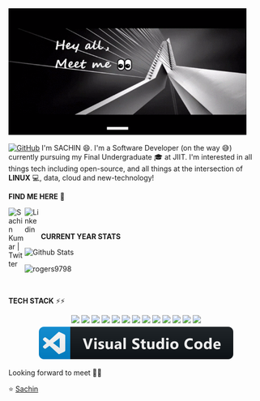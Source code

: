 <img src="https://raw.githubusercontent.com/rogers9798/rogers9798/master/svg/readme.gif" width="470" height="250" />

<br />

<a href=""><img src="https://img.shields.io/badge/Hi-there-green" alt="GitHub"></a>
I'm SACHIN 😄. I'm a Software Developer (on the way 😅) currently pursuing my Final Undergraduate 🎓 at JIIT. I'm interested in all things tech including open-source, and all things at the intersection of **LINUX** 💻, data, cloud and new-technology!

**FIND ME HERE** 🧐
<p>
<a href="https://twitter.com/rogers9798">
  <img align="left" alt="Sachin Kumar | Twitter" width="32px" src="https://www.iconpacks.net/icons/1/free-icon-twitter-135.png" />
</a> 
<a href="https://www.linkedin.com/in/sachin-kumar-211370152/">
  <img align="left" alt="Linkedin" width="32px" src="https://www.iconpacks.net/icons/1/free-icon-linkedin-130.png" />
</a>
</p>
<br/>
<br/>

**CURRENT YEAR STATS**

![Github Stats](https://github-readme-stats.vercel.app/api?username=rogers9798&count_private=true&show_icons=true&title_color=fff&icon_color=79ff97&text_color=9f9f9f&bg_color=151515)

<p><img align="center" src="https://github-readme-stats.vercel.app/api/top-langs?username=rogers9798&show_icons=true&locale=en&layout=compact" alt="rogers9798" /></p>
<br/>

**TECH STACK** ⚡⚡
<br/>
<p align="center">

<img src="https://img.shields.io/badge/node.js%20-%2343853D.svg?&style=for-the-badge&logo=node.js&logoColor=white"/>
<img src="https://img.shields.io/badge/html5%20-%23E34F26.svg?&style=for-the-badge&logo=html5&logoColor=white"/> 
 <img src="https://img.shields.io/badge/javascript%20-%23323330.svg?&style=for-the-badge&logo=javascript&logoColor=%23F7DF1E"/>
<img src="https://img.shields.io/badge/python%20-%2314354C.svg?&style=for-the-badge&logo=python&logoColor=white"/>
<img src="https://img.shields.io/badge/react%20-%2320232a.svg?&style=for-the-badge&logo=react&logoColor=%2361DAFB"/> 
  <img src="https://img.shields.io/badge/c++%20-%2300599C.svg?&style=for-the-badge&logo=c%2B%2B&ogoColor=white"/>
  <img src="https://img.shields.io/badge/c%20-%2300599C.svg?&style=for-the-badge&logo=c&logoColor=white"/>
  <img src="https://img.shields.io/badge/markdown-%23000000.svg?&style=for-the-badge&logo=markdown&logoColor=white"/>
  <img src="https://img.shields.io/badge/bootstrap%20-%23563D7C.svg?&style=for-the-badge&logo=bootstrap&logoColor=white"/>
<img src="https://img.shields.io/badge/heroku%20-%23430098.svg?&style=for-the-badge&logo=heroku&logoColor=white"/>
<img src ="https://img.shields.io/badge/MongoDB-%234ea94b.svg?&style=for-the-badge&logo=mongodb&logoColor=white"/>
<img src="https://img.shields.io/badge/AWS%20-%23FF9900.svg?&style=for-the-badge&logo=amazon-aws&logoColor=white"/> 
<img src="https://img.shields.io/badge/shell_script%20-%23121011.svg?&style=for-the-badge&logo=gnu-bash&logoColor=white"/> <img src="https://raw.githubusercontent.com/rogers9798/rogers9798/master/svg/visualstudio_code.svg" style="vertical-align:top; margin:4px">

</p>

<p>

Looking forward to meet 🙏🏼

⭐️ [Sachin](https://github.com/rogers9798)
</p>
